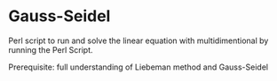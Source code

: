 # Gauss-Seidel
Perl script to run and solve the linear equation with multidimentional by running the Perl Script.

Prerequisite: full understanding of Liebeman method and Gauss-Seidel

